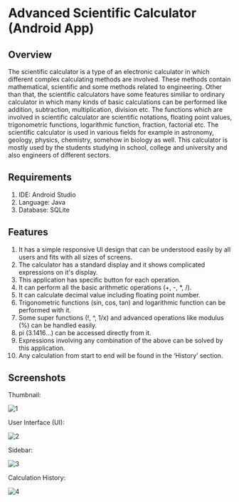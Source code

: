 # Advanced Scientific Calculator (Android App)

## Overview
The scientific calculator is a type of an electronic calculator in which different complex calculating methods are involved. These methods contain mathematical, scientific and some methods related to engineering. Other than that, the scientific calculators have some features similiar to ordinary calculator in which many kinds of basic calculations can be performed like addition, subtraction, multiplication, division etc. The functions which are involved in scientific calculator are scientific notations, floating point values, trigonometric functions, logarithmic function, fraction, factorial etc. The scientific calculator is used in various fields for example in astronomy, geology, physics, chemistry, somehow in biology as well. This calculator is mostly used by the students studying in school, college and university and also engineers of different sectors. 

## Requirements

1.	IDE: Android Studio
2.	Language: Java
3.	Database: SQLite

## Features
1. It has a simple responsive UI design that can be understood easily by all users and fits with all sizes of screens. 
2. The calculator has a standard display and it shows complicated expressions on it's display.
3. This application has specific button for each operation.
4. It can perform all the basic arithmetic operations (+, -, *, /). 
5. It can calculate decimal value including floating point number. 
6. Trigonometric functions (sin, cos, tan) and logarithmic function can be performed with it.
7. Some super functions (!, ^, 1/x) and advanced operations like modulus (%) can be handled easily.
8. pi (3.1416…) can be accessed directly from it.
9. Expressions involving any combination of the above can be solved by this application.
10. Any calculation from start to end will be found in the ‘History’ section.

## Screenshots

Thumbnail:

![1](https://user-images.githubusercontent.com/30154496/82138326-70252480-9841-11ea-9ed0-167bccca5ab1.jpg)

User Interface (UI):

![2](https://user-images.githubusercontent.com/30154496/82138329-72877e80-9841-11ea-8cd0-b989dc926a86.jpg)

Sidebar:

![3](https://user-images.githubusercontent.com/30154496/82138330-72877e80-9841-11ea-9c3b-f1537ec376f6.jpg)

Calculation History:

![4](https://user-images.githubusercontent.com/30154496/82138331-73201500-9841-11ea-8a60-e22a0150c2fd.jpg)


